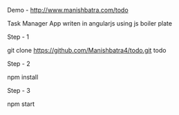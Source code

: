 Demo - http://www.manishbatra.com/todo

Task Manager App writen in angularjs using js boiler plate 

Step - 1

git clone https://github.com/Manishbatra4/todo.git todo

Step - 2

npm install 

Step - 3

npm start 
